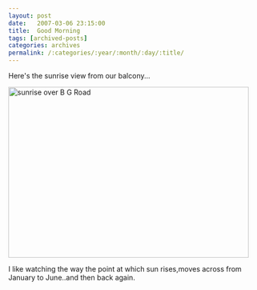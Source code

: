 ```yaml
---
layout: post
date:	2007-03-06 23:15:00
title:  Good Morning
tags: [archived-posts]
categories: archives
permalink: /:categories/:year/:month/:day/:title/
---
```

Here's the sunrise view from our balcony...

<a href="http://www.flickr.com/photos/96476944@N00/412760520/" title="Photo Sharing"><img src="http://farm1.static.flickr.com/166/412760520_534802c347.jpg" width="480" height="341" alt="sunrise over B G Road" /></a>

I like watching the way the point at which sun rises,moves across from January to June..and then back again.
